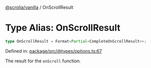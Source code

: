 [@scrolia/vanilla](../README.md) / OnScrollResult

# Type Alias: OnScrollResult

```ts
type OnScrollResult = Format<Partial<CompleteOnScrollResult>>;
```

Defined in: [package/src/@types/options.ts:67](https://github.com/scrolia/vanilla/blob/09c160783f9b3be547e821e51618c289c7500171/package/src/@types/options.ts#L67)

The result for the `onScroll` function.
